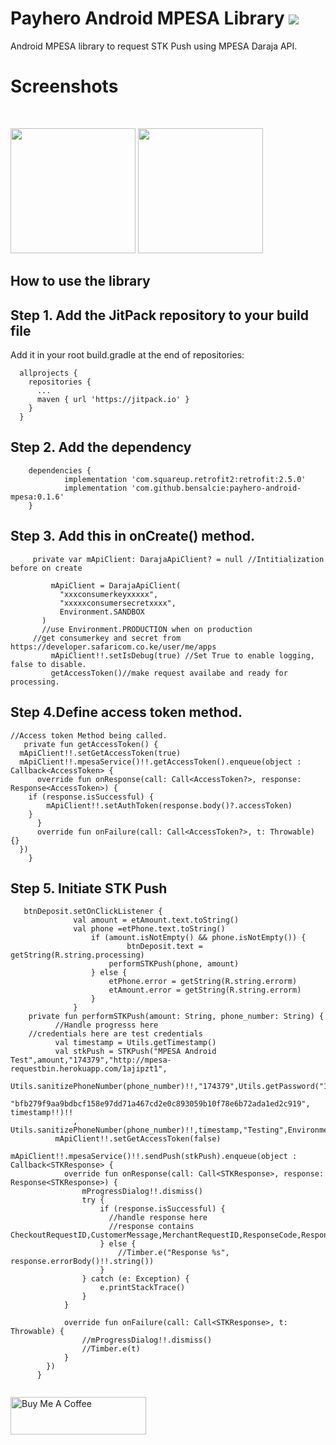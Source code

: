 # Payhero Android MPESA Library [![](https://jitpack.io/v/bensalcie/payhero-android-mpesa.svg)](https://jitpack.io/#bensalcie/payhero-android-mpesa)
  Android MPESA library to request STK Push using MPESA Daraja API.
 # Screenshots
  <p float="center">
  <img src="https://github.com/bensalcie/payhero-android-mpesa/blob/main/screen.jpg" width="200" /> 
  <img src="https://github.com/bensalcie/payhero-android-mpesa/blob/main/screentwo.jpg" width="200" />
  </p>


## How to use the library

## Step 1. Add the JitPack repository to your build file
  Add it in your root build.gradle at the end of repositories:
  ```
    allprojects {
      repositories {
        ...
        maven { url 'https://jitpack.io' }
      }
    }
   ```
##  Step 2. Add the dependency
```
    dependencies {
            implementation 'com.squareup.retrofit2:retrofit:2.5.0'
            implementation 'com.github.bensalcie:payhero-android-mpesa:0.1.6'
    }
  ```
 ## Step 3. Add this in onCreate() method.
 ```
      private var mApiClient: DarajaApiClient? = null //Intitialization before on create

          mApiClient = DarajaApiClient(
            "xxxconsumerkeyxxxxx",
            "xxxxxconsumersecretxxxx",
            Environment.SANDBOX
        )
        //use Environment.PRODUCTION when on production
      //get consumerkey and secret from https://developer.safaricom.co.ke/user/me/apps
          mApiClient!!.setIsDebug(true) //Set True to enable logging, false to disable.
          getAccessToken()//make request availabe and ready for processing.
 ```
## Step 4.Define access token method.
    //Access token Method being called.
       private fun getAccessToken() {
      mApiClient!!.setGetAccessToken(true)
      mApiClient!!.mpesaService()!!.getAccessToken().enqueue(object : Callback<AccessToken> {
          override fun onResponse(call: Call<AccessToken?>, response: Response<AccessToken>) {
        if (response.isSuccessful) {
            mApiClient!!.setAuthToken(response.body()?.accessToken)
        }
          }
          override fun onFailure(call: Call<AccessToken?>, t: Throwable) {}
      })
        }
##  Step 5. Initiate STK Push
```
   btnDeposit.setOnClickListener {
              val amount = etAmount.text.toString()
              val phone =etPhone.text.toString()
                  if (amount.isNotEmpty() && phone.isNotEmpty()) {
                          btnDeposit.text = getString(R.string.processing)
                      performSTKPush(phone, amount)
                  } else {
                      etPhone.error = getString(R.string.errorm)
                      etAmount.error = getString(R.string.errorm)
                  }
              }
    private fun performSTKPush(amount: String, phone_number: String) {
          //Handle progresss here
    //credentials here are test credentials
          val timestamp = Utils.getTimestamp()
          val stkPush = STKPush("MPESA Android Test",amount,"174379","http://mpesa-requestbin.herokuapp.com/1ajipzt1",
              Utils.sanitizePhoneNumber(phone_number)!!,"174379",Utils.getPassword("174379", 
        "bfb279f9aa9bdbcf158e97dd71a467cd2e0c893059b10f78e6b72ada1ed2c919", timestamp!!)!!
              , Utils.sanitizePhoneNumber(phone_number)!!,timestamp,"Testing",Environment.TransactionType.CustomerPayBillOnline)
          mApiClient!!.setGetAccessToken(false)
           mApiClient!!.mpesaService()!!.sendPush(stkPush).enqueue(object : Callback<STKResponse> {
            override fun onResponse(call: Call<STKResponse>, response: Response<STKResponse>) {
                mProgressDialog!!.dismiss()
                try {
                    if (response.isSuccessful) {
                      //handle response here
                      //response contains CheckoutRequestID,CustomerMessage,MerchantRequestID,ResponseCode,ResponseDescription
                    } else {
                        //Timber.e("Response %s", response.errorBody()!!.string())
                    }
                } catch (e: Exception) {
                    e.printStackTrace()
                }
            }

            override fun onFailure(call: Call<STKResponse>, t: Throwable) {
                //mProgressDialog!!.dismiss()
                //Timber.e(t)
            }
        })
      }
      
   ```
<a href="https://www.buymeacoffee.com/bensalcie" target="_blank"><img src="https://cdn.buymeacoffee.com/buttons/v2/default-blue.png" alt="Buy Me A Coffee" style="height: 60px !important;width: 217px !important;" ></a>
